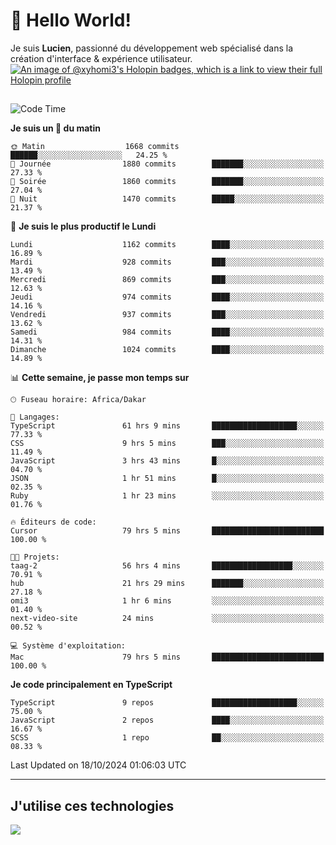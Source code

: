 # 👋 Hello World!

Je suis **Lucien**, passionné du développement web spécialisé dans la création d'interface & expérience utilisateur.
[![An image of @xyhomi3's Holopin badges, which is a link to view their full Holopin profile](https://holopin.me/xyhomi3)](https://holopin.io/@xyhomi3)

##

<!--START_SECTION:waka-->
![Code Time](http://img.shields.io/badge/Code%20Time-2%2C329%20hrs%2052%20mins-blue)

**Je suis un 🐤 du matin** 

```text
🌞 Matin                  1668 commits        ██████░░░░░░░░░░░░░░░░░░░   24.25 % 
🌆 Journée                1880 commits        ███████░░░░░░░░░░░░░░░░░░   27.33 % 
🌃 Soirée                 1860 commits        ███████░░░░░░░░░░░░░░░░░░   27.04 % 
🌙 Nuit                   1470 commits        █████░░░░░░░░░░░░░░░░░░░░   21.37 % 
```
📅 **Je suis le plus productif le Lundi** 

```text
Lundi                    1162 commits        ████░░░░░░░░░░░░░░░░░░░░░   16.89 % 
Mardi                    928 commits         ███░░░░░░░░░░░░░░░░░░░░░░   13.49 % 
Mercredi                 869 commits         ███░░░░░░░░░░░░░░░░░░░░░░   12.63 % 
Jeudi                    974 commits         ████░░░░░░░░░░░░░░░░░░░░░   14.16 % 
Vendredi                 937 commits         ███░░░░░░░░░░░░░░░░░░░░░░   13.62 % 
Samedi                   984 commits         ████░░░░░░░░░░░░░░░░░░░░░   14.31 % 
Dimanche                 1024 commits        ████░░░░░░░░░░░░░░░░░░░░░   14.89 % 
```


📊 **Cette semaine, je passe mon temps sur** 

```text
🕑︎ Fuseau horaire: Africa/Dakar

💬 Langages: 
TypeScript               61 hrs 9 mins       ███████████████████░░░░░░   77.33 % 
CSS                      9 hrs 5 mins        ███░░░░░░░░░░░░░░░░░░░░░░   11.49 % 
JavaScript               3 hrs 43 mins       █░░░░░░░░░░░░░░░░░░░░░░░░   04.70 % 
JSON                     1 hr 51 mins        █░░░░░░░░░░░░░░░░░░░░░░░░   02.35 % 
Ruby                     1 hr 23 mins        ░░░░░░░░░░░░░░░░░░░░░░░░░   01.76 % 

🔥 Éditeurs de code: 
Cursor                   79 hrs 5 mins       █████████████████████████   100.00 % 

🐱‍💻 Projets: 
taag-2                   56 hrs 4 mins       ██████████████████░░░░░░░   70.91 % 
hub                      21 hrs 29 mins      ███████░░░░░░░░░░░░░░░░░░   27.18 % 
omi3                     1 hr 6 mins         ░░░░░░░░░░░░░░░░░░░░░░░░░   01.40 % 
next-video-site          24 mins             ░░░░░░░░░░░░░░░░░░░░░░░░░   00.52 % 

💻 Système d'exploitation: 
Mac                      79 hrs 5 mins       █████████████████████████   100.00 % 
```

**Je code principalement en TypeScript** 

```text
TypeScript               9 repos             ███████████████████░░░░░░   75.00 % 
JavaScript               2 repos             ████░░░░░░░░░░░░░░░░░░░░░   16.67 % 
SCSS                     1 repo              ██░░░░░░░░░░░░░░░░░░░░░░░   08.33 % 
```




 Last Updated on 18/10/2024 01:06:03 UTC
<!--END_SECTION:waka-->
---

## J'utilise ces technologies

<p align="left">
  <a href="https://skillicons.dev">
    <img src="https://skillicons.dev/icons?i=ts,js,md,scss,tailwind,react,docker,express,astro,vite,nextjs,vercel,figma,ableton" />
  </a>
</p>

